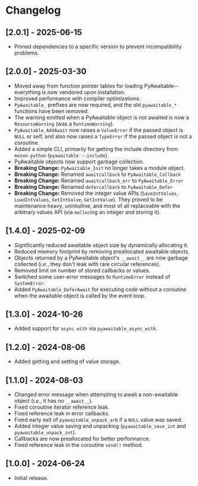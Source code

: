 # Changelog

## [2.0.1] - 2025-06-15

-   Pinned dependencies to a specific version to prevent incompatibility problems.

## [2.0.0] - 2025-03-30

-   Moved away from function pointer tables for loading PyAwaitable--everything is now vendored upon installation.
-   Improved performance with compiler optimizations.
-   `PyAwaitable_` prefixes are now required, and the old `pyawaitable_*` functions have been removed.
-   The warning emitted when a PyAwaitable object is not awaited is now a `ResourceWarning` (was a `RuntimeWarning`).
-   `PyAwaitable_AddAwait` now raises a `ValueError` if the passed object is `NULL` or self, and also now raises a `TypeError` if the passed object is not a coroutine.
-   Added a simple CLI, primarily for getting the include directory from `meson-python` (`pyawaitable --include`).
-   PyAwaitable objects now support garbage collection.
-   **Breaking Change:** `PyAwaitable_Init` no longer takes a module object.
-   **Breaking Change:** Renamed `awaitcallback` to `PyAwaitable_Callback`
-   **Breaking Change:** Renamed `awaitcallback_err` to `PyAwaitable_Error`
-   **Breaking Change:** Renamed `defercallback` to `PyAwaitable_Defer`
-   **Breaking Change:** Removed the integer value APIs (`SaveIntValues`, `LoadIntValues`, `SetIntValue`, `GetIntValue`). They proved to be maintenance heavy, unintuitive, and most of all replaceable with the arbitrary values API (via `malloc`ing an integer and storing it).

## [1.4.0] - 2025-02-09

-   Significantly reduced awaitable object size by dynamically allocating it.
-   Reduced memory footprint by removing preallocated awaitable objects.
-   Objects returned by a PyAwaitable object's `__await__` are now garbage collected (_i.e._, they don't leak with rare circular references).
-   Removed limit on number of stored callbacks or values.
-   Switched some user-error messages to `RuntimeError` instead of `SystemError`.
-   Added `PyAwaitable_DeferAwait` for executing code without a coroutine when the awaitable object is called by the event loop.

## [1.3.0] - 2024-10-26

-   Added support for `async with` via `pyawaitable_async_with`.

## [1.2.0] - 2024-08-06

-   Added getting and setting of value storage.

## [1.1.0] - 2024-08-03

-   Changed error message when attempting to await a non-awaitable object (_i.e._, it has no `__await__`).
-   Fixed coroutine iterator reference leak.
-   Fixed reference leak in error callbacks.
-   Fixed early exit of `pyawaitable_unpack_arb` if a `NULL` value was saved.
-   Added integer value saving and unpacking (`pyawaitable_save_int` and `pyawaitable_unpack_int`).
-   Callbacks are now preallocated for better performance.
-   Fixed reference leak in the coroutine `send()` method.

## [1.0.0] - 2024-06-24

-   Initial release.
